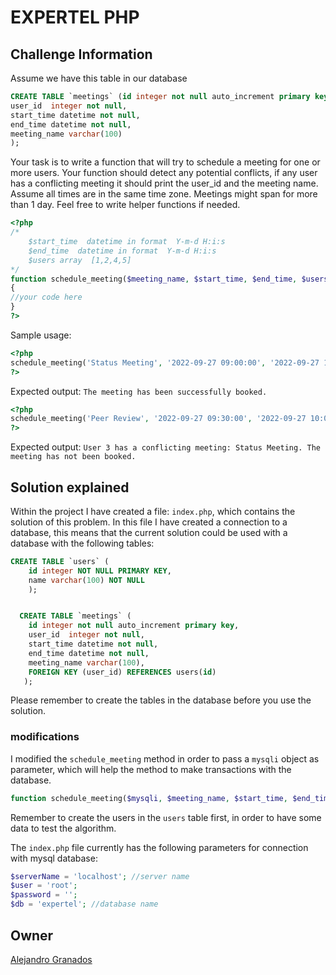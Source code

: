 # EXPERTEL PHP

## Challenge Information

Assume we have this table in our database

```sql
CREATE TABLE `meetings` (id integer not null auto_increment primary key,
user_id  integer not null,
start_time datetime not null,
end_time datetime not null,
meeting_name varchar(100)
);
```

Your task is to write a function that will try to schedule a meeting for one or more users. Your function should detect any potential conflicts, if any user has a conflicting meeting it should print the user_id and the meeting name. Assume all times are in the same time zone. Meetings might span for more than 1 day. Feel free to write helper functions if needed.

```php
<?php
/*
    $start_time  datetime in format  Y-m-d H:i:s
    $end_time  datetime in format  Y-m-d H:i:s
    $users array  [1,2,4,5]
*/
function schedule_meeting($meeting_name, $start_time, $end_time, $users)
{
//your code here
}
?>
```

Sample usage:

```php
<?php
schedule_meeting('Status Meeting', '2022-09-27 09:00:00', '2022-09-27 10:00:00', [1,2,3]);
?>
```

Expected output:
`The meeting has been successfully booked.`

```php
<?php
schedule_meeting('Peer Review', '2022-09-27 09:30:00', '2022-09-27 10:00:00', [3,4]);
?>
```

Expected output:
`User 3 has a conflicting meeting: Status Meeting. The meeting has not been booked.`

## Solution explained

Within the project I have created a file: `index.php`, which contains the solution of this problem. In this file I have created a connection to a database, this means that the current solution could be used with a database with the following tables:

```sql
CREATE TABLE `users` (
    id integer NOT NULL PRIMARY KEY,
    name varchar(100) NOT NULL
    );


  CREATE TABLE `meetings` (
    id integer not null auto_increment primary key,
    user_id  integer not null,
    start_time datetime not null,
    end_time datetime not null,
    meeting_name varchar(100),
    FOREIGN KEY (user_id) REFERENCES users(id)
   );
```

Please remember to create the tables in the database before you use the solution.

### modifications

I modified the `schedule_meeting` method in order to pass a `mysqli` object as parameter, which will help the method to make transactions with the database.

```php
function schedule_meeting($mysqli, $meeting_name, $start_time, $end_time, $users){}
```

Remember to create the users in the `users` table first, in order to have some data to test the algorithm.

The `index.php` file currently has the following parameters for connection with mysql database:

```php
$serverName = 'localhost'; //server name
$user = 'root';
$password = '';
$db = 'expertel'; //database name
```

## Owner

[Alejandro Granados](https://github.com/alegranados03)

